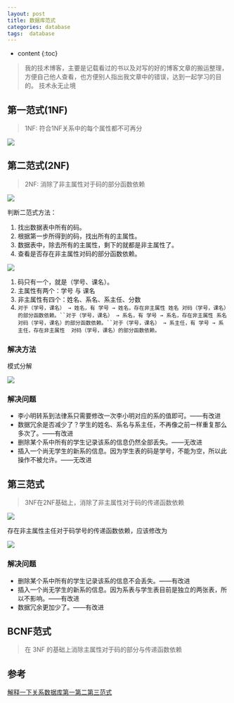 ```yaml
---
layout: post
title: 数据库范式
categories: database 
tags:  database
---
```


* content
{:toc}

> 我的技术博客，主要是记载看过的书以及对写的好的博客文章的搬运整理，方便自己他人查看，也方便别人指出我文章中的错误，达到一起学习的目的。
> 技术永无止境




## 第一范式(1NF)

> 1NF: 符合1NF关系中的每个属性都不可再分

![](http://ok17kve7y.bkt.clouddn.com/24afd11455ac34a280fa83e4e8d75ccc_hd.jpg)

## 第二范式(2NF)

> 2NF: 消除了非主属性对于码的部分函数依赖

![](http://ok17kve7y.bkt.clouddn.com/5b16f655b57a957bfa340d0a996a0eea_hd.jpg)

判断二范式方法：

1. 找出数据表中所有的码。
2. 根据第一步所得到的码，找出所有的主属性。
3. 数据表中，除去所有的主属性，剩下的就都是非主属性了。
4. 查看是否存在非主属性对码的部分函数依赖。

![](http://ok17kve7y.bkt.clouddn.com/51e2689ac9416a91800e63101bee9db7_hd.jpg)


1. 码只有一个，就是（学号、课名）。
2. 主属性有两个：学号 与 课名
3. 非主属性有四个：姓名、系名、系主任、分数
4. `对于（学号，课名） → 姓名，有 学号 → 姓名，存在非主属性 姓名 对码（学号，课名）的部分函数依赖。``对于（学号，课名） → 系名，有 学号 → 系名，存在非主属性 系名 对码（学号，课名）的部分函数依赖。``对于（学号，课名） → 系主任，有 学号 → 系主任，存在非主属性  对码（学号，课名）的部分函数依赖。`

### 解决方法

模式分解

![](http://ok17kve7y.bkt.clouddn.com/2f4b4a887f6a61674a49d03d79e3fe17_hd.jpg)

### 解决问题

* 李小明转系到法律系只需要修改一次李小明对应的系的值即可。——有改进
* 数据冗余是否减少了？学生的姓名、系名与系主任，不再像之前一样重复那么多次了。——有改进
* 删除某个系中所有的学生记录该系的信息仍然全部丢失。——无改进
* 插入一个尚无学生的新系的信息。因为学生表的码是学号，不能为空，所以此操作不被允许。——无改进



## 第三范式

> 3NF在2NF基础上，消除了非主属性对于码的传递函数依赖

![](http://ok17kve7y.bkt.clouddn.com/15121849932454.jpg)


存在非主属性主任对于码学号的传递函数依赖，应该修改为

![](http://ok17kve7y.bkt.clouddn.com//5b20707ff3d9afb51ef7bfda726c3e34_hd.jpg)

### 解决问题

* 删除某个系中所有的学生记录该系的信息不会丢失。——有改进
* 插入一个尚无学生的新系的信息。因为系表与学生表目前是独立的两张表，所以不影响。——有改进
* 数据冗余更加少了。——有改进

## BCNF范式

> 在 3NF 的基础上消除主属性对于码的部分与传递函数依赖

## 参考

[解释一下关系数据库第一第二第三范式](https://www.zhihu.com/question/24696366/answer/29189700)


